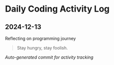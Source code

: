 # Daily Coding Activity Log

## 2024-12-13

Reflecting on programming journey

> Stay hungry, stay foolish.

*Auto-generated commit for activity tracking*
